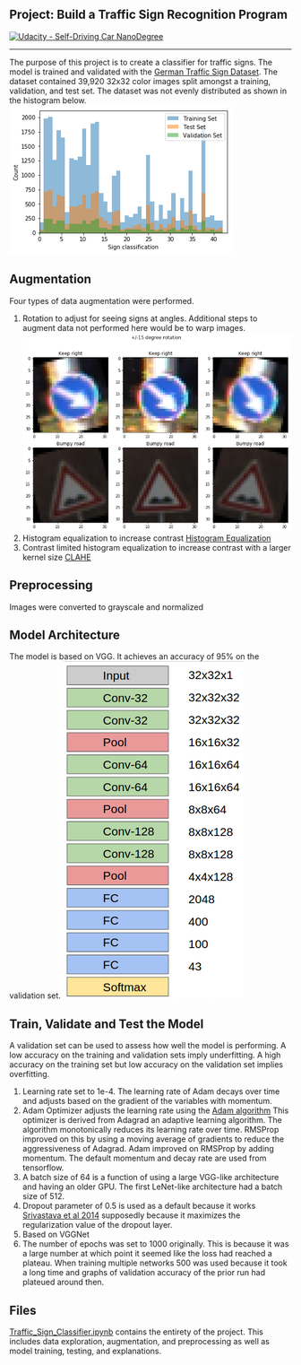 ## Project: Build a Traffic Sign Recognition Program
[![Udacity - Self-Driving Car NanoDegree](https://s3.amazonaws.com/udacity-sdc/github/shield-carnd.svg)](http://www.udacity.com/drive)

---

The purpose of this project is to create a classifier for traffic signs. The model is trained and validated with the [German Traffic Sign Dataset](http://benchmark.ini.rub.de/?section=gtsrb&subsection=dataset).  The dataset contained 39,920 32x32 color images split amongst a training, validation, and test set. The dataset was not evenly distributed as shown in the histogram below.
![Histogram](examples/data_exploration.png)

## Augmentation

Four types of data augmentation were performed.
1. Rotation to adjust for seeing signs at angles. Additional steps to augment data not performed here would be to warp images. ![Rotation](examples/rotation.png)
2. Histogram equalization to increase contrast [Histogram Equalization](examples/histeq.png)
3. Contrast limited histogram equalization to increase contrast with a larger kernel size [CLAHE](examples/clahe.png)

## Preprocessing

Images were converted to grayscale and normalized

## Model Architecture

The model is based on VGG. It achieves an accuracy of 95% on the validation set.
![VGG Like Architecture](examples/Architecture.png)

## Train, Validate and Test the Model
A validation set can be used to assess how well the model is performing. A low accuracy on the training and validation
sets imply underfitting. A high accuracy on the training set but low accuracy on the validation set implies overfitting.

1. Learning rate set to 1e-4. The learning rate of Adam decays over time and adjusts based on the gradient of the variables with momentum.
2. Adam Optimizer adjusts the learning rate using the [Adam algorithm](https://arxiv.org/pdf/1412.6980v8.pdf) This optimizer is derived from Adagrad an adaptive learning algorithm. The algorithm monotonically reduces its learning rate over time. RMSProp improved on this by using a moving average of gradients to reduce the aggressiveness of Adagrad. Adam improved on RMSProp by adding momentum. The default momentum and decay rate are used from tensorflow.
3. A batch size of 64 is a function of using a large VGG-like architecture and having an older GPU. The first LeNet-like architecture had a batch size of 512.
4. Dropout parameter of 0.5 is used as a default because it works [Srivastava et al 2014](https://www.cs.toronto.edu/~hinton/absps/JMLRdropout.pdf) supposedly because it maximizes the regularization value of the dropout layer.
5. Based on VGGNet
6. The number of epochs was set to 1000 originally. This is because it was a large number at which point it seemed like the loss had reached a plateau. When training multiple networks 500 was used because it took a long time and graphs of validation accuracy of the prior run had plateued around then.

Files
---
[Traffic_Sign_Classifier.ipynb](Traffic_Sign_Classifier.ipynb) contains the entirety of the project. This includes data exploration, augmentation, and preprocessing as well as model training, testing, and explanations.


